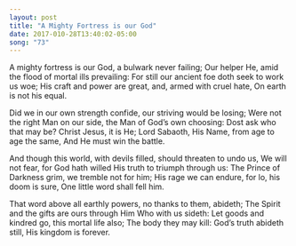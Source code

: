 ```yaml
---
layout: post
title: "A Mighty Fortress is our God"
date: 2017-010-28T13:40:02-05:00
song: "73"
---
```


A mighty fortress is our God, a bulwark never failing;
Our helper He, amid the flood of mortal ills prevailing:
For still our ancient foe doth seek to work us woe;
His craft and power are great, and, armed with cruel hate,
On earth is not his equal.

Did we in our own strength confide, our striving would be losing;
Were not the right Man on our side, the Man of God’s own choosing:
Dost ask who that may be? Christ Jesus, it is He;
Lord Sabaoth, His Name, from age to age the same,
And He must win the battle.

And though this world, with devils filled, should threaten to undo us,
We will not fear, for God hath willed His truth to triumph through us:
The Prince of Darkness grim, we tremble not for him;
His rage we can endure, for lo, his doom is sure,
One little word shall fell him.

That word above all earthly powers, no thanks to them, abideth;
The Spirit and the gifts are ours through Him Who with us sideth:
Let goods and kindred go, this mortal life also;
The body they may kill: God’s truth abideth still,
His kingdom is forever.
